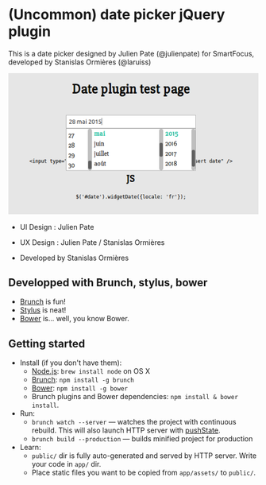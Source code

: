 # (Uncommon) date picker jQuery plugin

This is a date picker designed by Julien Pate (@julienpate) for SmartFocus, developed by Stanislas Ormières (@laruiss)

[![Go to demo][2]][1]

  [1]: http://laruiss.github.io/smart-date
  [2]: smart-date-screenshot.png?raw=true (Click to go demo)

* UI Design : Julien Pate
* UX Design : Julien Pate / Stanislas Ormières

* Developed by Stanislas Ormières

## Developped with Brunch, stylus, bower

* [Brunch](http://brunch.io) is fun!
* [Stylus](http://learnboost.github.io/stylus/) is neat!
* [Bower](http://bower.io) is... well, you know Bower.

## Getting started
* Install (if you don't have them):
    * [Node.js](http://nodejs.org): `brew install node` on OS X
    * [Brunch](http://brunch.io): `npm install -g brunch`
    * [Bower](http://bower.io): `npm install -g bower`
    * Brunch plugins and Bower dependencies: `npm install & bower install`.
* Run:
    * `brunch watch --server` — watches the project with continuous rebuild. This will also launch HTTP server with [pushState](https://developer.mozilla.org/en-US/docs/Web/Guide/API/DOM/Manipulating_the_browser_history).
    * `brunch build --production` — builds minified project for production
* Learn:
    * `public/` dir is fully auto-generated and served by HTTP server.  Write your code in `app/` dir.
    * Place static files you want to be copied from `app/assets/` to `public/`.
    
